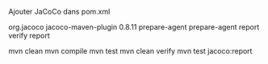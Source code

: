 Ajouter JaCoCo dans pom.xml


<build>
    <plugins>
        <plugin>
            <groupId>org.jacoco</groupId>
            <artifactId>jacoco-maven-plugin</artifactId>
            <version>0.8.11</version>
            <executions>
                <!-- Active JaCoCo avant les tests -->
                <execution>
                    <id>prepare-agent</id>
                    <goals>
                        <goal>prepare-agent</goal>
                    </goals>
                </execution>
                <!-- Génére le rapport après les tests -->
                <execution>
                    <id>report</id>
                    <phase>verify</phase>
                    <goals>
                        <goal>report</goal>
                    </goals>
                </execution>
            </executions>
        </plugin>
    </plugins>
</build>



mvn clean
mvn compile
mvn test
mvn clean verify
mvn test jacoco:report
